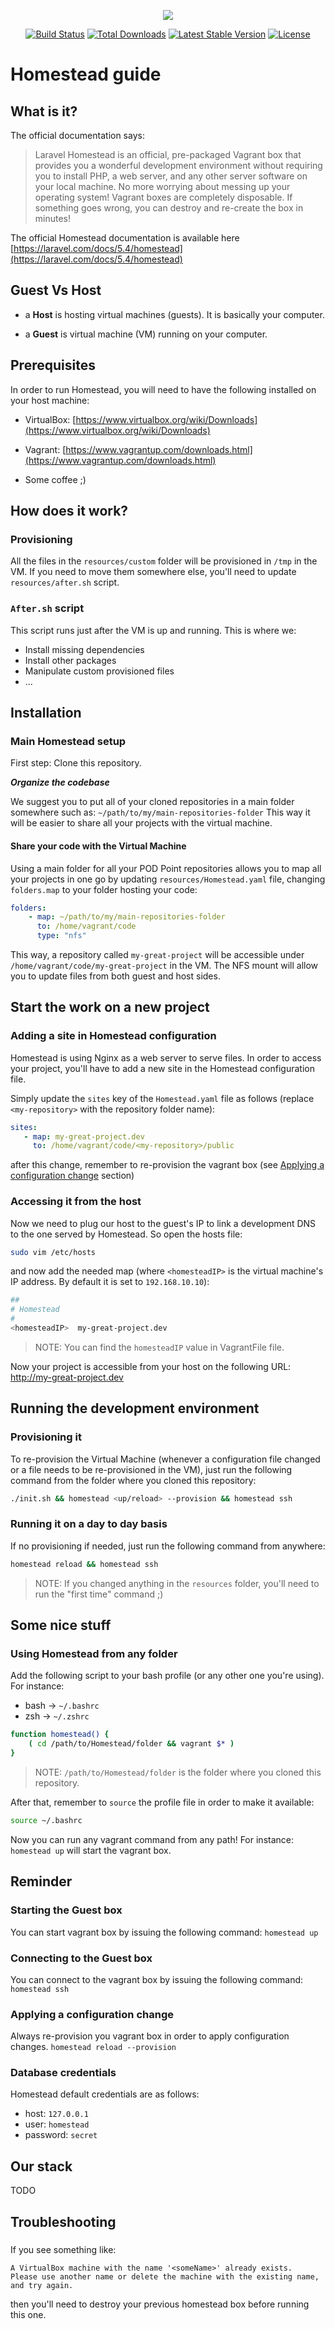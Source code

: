 <p align="center"><img src="https://laravel.com/assets/img/components/logo-homestead.svg"></p>

<p align="center">
<a href="https://travis-ci.org/laravel/homestead"><img src="https://travis-ci.org/laravel/homestead.svg" alt="Build Status"></a>
<a href="https://packagist.org/packages/laravel/homestead"><img src="https://poser.pugx.org/laravel/homestead/d/total.svg" alt="Total Downloads"></a>
<a href="https://packagist.org/packages/laravel/homestead"><img src="https://poser.pugx.org/laravel/homestead/v/stable.svg" alt="Latest Stable Version"></a>
<a href="https://packagist.org/packages/laravel/homestead"><img src="https://poser.pugx.org/laravel/homestead/license.svg" alt="License"></a>
</p>

# Homestead guide

## What is it?

The official documentation says:
> Laravel Homestead is an official, pre-packaged Vagrant box that provides you a wonderful development environment without requiring you to install PHP, a web server, and any other server software on your local machine. No more worrying about messing up your operating system! Vagrant boxes are completely disposable. If something goes wrong, you can destroy and re-create the box in minutes!

The official Homestead documentation is available here [https://laravel.com/docs/5.4/homestead](https://laravel.com/docs/5.4/homestead)

## Guest Vs Host

* a **Host** is hosting virtual machines (guests). It is basically your computer.

* a **Guest** is virtual machine (VM) running on your computer.

## Prerequisites

In order to run Homestead, you will need to have the following installed on your host machine:

* VirtualBox: [https://www.virtualbox.org/wiki/Downloads](https://www.virtualbox.org/wiki/Downloads)

* Vagrant: [https://www.vagrantup.com/downloads.html](https://www.vagrantup.com/downloads.html)

* Some coffee ;)

## How does it work?

### Provisioning

All the files in the `resources/custom` folder will be provisioned in `/tmp` in the VM.
If you need to move them somewhere else, you'll need to update `resources/after.sh` script.

### `After.sh` script

This script runs just after the VM is up and running. This is where we:
* Install missing dependencies
* Install other packages
* Manipulate custom provisioned files
* ...

## Installation

### Main Homestead setup

First step: Clone this repository.

***Organize the codebase***
 
We suggest you to put all of your cloned repositories in a main folder somewhere such as: `~/path/to/my/main-repositories-folder`
This way it will be easier to share all your projects with the virtual machine.

#### Share your code with the Virtual Machine

Using a main folder for all your POD Point repositories allows you to map all your projects in one go by updating `resources/Homestead.yaml` file, changing `folders.map` to your folder hosting your code:
```yaml
folders:
    - map: ~/path/to/my/main-repositories-folder
      to: /home/vagrant/code
      type: "nfs"
```

This way, a repository called `my-great-project` will be accessible under `/home/vagrant/code/my-great-project` in the VM.
The NFS mount will allow you to update files from both guest and host sides.

## Start the work on a new project

### Adding a site in Homestead configuration

Homestead is using Nginx as a web server to serve files. In order to access your project, you'll have to add a new site in the Homestead configuration file.

Simply update the `sites` key of the `Homestead.yaml` file as follows (replace `<my-repository>` with the repository folder name):

 ```yaml
sites:
    - map: my-great-project.dev
      to: /home/vagrant/code/<my-repository>/public
```

after this change, remember to re-provision the vagrant box (see [Applying a configuration change](#box-provisioning) section) 

### Accessing it from the host

Now we need to plug our host to the guest's IP to link a development DNS to the one served by Homestead.
So open the hosts file:

```bash
sudo vim /etc/hosts
```

and now add the needed map (where `<homesteadIP>` is the virtual machine's IP address. By default it is set to `192.168.10.10`):

```bash
##
# Homestead
#
<homesteadIP>  my-great-project.dev
```

> NOTE: You can find the `homesteadIP` value in VagrantFile file.

Now your project is accessible from your host on the following URL: http://my-great-project.dev

## Running the development environment

### Provisioning it 

To re-provision the Virtual Machine (whenever a configuration file changed or a file needs to be re-provisioned in the VM),
just run the following command from the folder where you cloned this repository:

```bash
./init.sh && homestead <up/reload> --provision && homestead ssh
```

### Running it on a day to day basis

If no provisioning if needed, just run the following command from anywhere:

```bash
homestead reload && homestead ssh
```
 
 > NOTE: If you changed anything in the `resources` folder, you'll need to run the "first time" command ;)

## Some nice stuff

### Using Homestead from any folder

Add the following script to your bash profile (or any other one you're using). For instance:

* bash -> `~/.bashrc`
* zsh -> `~/.zshrc`


```bash
function homestead() {
    ( cd /path/to/Homestead/folder && vagrant $* )
}
```

> NOTE: `/path/to/Homestead/folder` is the folder where you cloned this repository.

After that, remember to `source` the profile file in order to make it available:

```bash
source ~/.bashrc
```

Now you can run any vagrant command from any path! For instance: `homestead up` will start the vagrant box.

## Reminder

### Starting the Guest box

You can start vagrant box by issuing the following command:
`homestead up`

### Connecting to the Guest box

You can connect to the vagrant box by issuing the following command:
`homestead ssh`

### Applying a configuration change <a id="box-provisioning"></a>

Always re-provision you vagrant box in order to apply configuration changes.
`homestead reload --provision`

### Database credentials
 
Homestead default credentials are as follows:

* host: `127.0.0.1`
* user: `homestead`
* password: `secret`

## Our stack

TODO

## Troubleshooting

### 

If you see something like:
```text
A VirtualBox machine with the name '<someName>' already exists.
Please use another name or delete the machine with the existing name, and try again.
```

then you'll need to destroy your previous homestead box before running this one.
